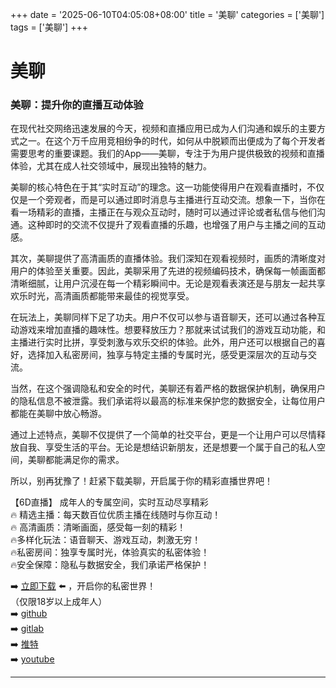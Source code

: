+++
date = '2025-06-10T04:05:08+08:00'
title = '美聊'
categories = ['美聊']
tags = ['美聊']
+++

# 美聊

### 美聊：提升你的直播互动体验

在现代社交网络迅速发展的今天，视频和直播应用已成为人们沟通和娱乐的主要方式之一。在这个万千应用竞相纷争的时代，如何从中脱颖而出便成为了每个开发者需要思考的重要课题。我们的App——美聊，专注于为用户提供极致的视频和直播体验，尤其在成人社交领域中，展现出独特的魅力。

美聊的核心特色在于其“实时互动”的理念。这一功能使得用户在观看直播时，不仅仅是一个旁观者，而是可以通过即时消息与主播进行互动交流。想象一下，当你在看一场精彩的直播，主播正在与观众互动时，随时可以通过评论或者私信与他们沟通。这种即时的交流不仅提升了观看直播的乐趣，也增强了用户与主播之间的互动感。

其次，美聊提供了高清画质的直播体验。我们深知在观看视频时，画质的清晰度对用户的体验至关重要。因此，美聊采用了先进的视频编码技术，确保每一帧画面都清晰细腻，让用户沉浸在每一个精彩瞬间中。无论是观看表演还是与朋友一起共享欢乐时光，高清画质都能带来最佳的视觉享受。

在玩法上，美聊同样下足了功夫。用户不仅可以参与语音聊天，还可以通过各种互动游戏来增加直播的趣味性。想要释放压力？那就来试试我们的游戏互动功能，和主播进行实时比拼，享受刺激与欢乐交织的体验。此外，用户还可以根据自己的喜好，选择加入私密房间，独享与特定主播的专属时光，感受更深层次的互动与交流。

当然，在这个强调隐私和安全的时代，美聊还有着严格的数据保护机制，确保用户的隐私信息不被泄露。我们承诺将以最高的标准来保护您的数据安全，让每位用户都能在美聊中放心畅游。

通过上述特点，美聊不仅提供了一个简单的社交平台，更是一个让用户可以尽情释放自我、享受生活的平台。无论是想结识新朋友，还是想要一个属于自己的私人空间，美聊都能满足你的需求。

所以，别再犹豫了！赶紧下载美聊，开启属于你的精彩直播世界吧！

【6D直播】
成年人的专属空间，实时互动尽享精彩  
🔥 精选主播：每天数百位优质主播在线随时与你互动！  
🔥 高清画质：清晰画面，感受每一刻的精彩！  
🔥多样化玩法：语音聊天、游戏互动，刺激无穷！  
🔥私密房间：独享专属时光，体验真实的私密体验！  
🔥安全保障：隐私与数据安全，我们承诺严格保护！  

➡️ [立即下载](https://down123.s3.ap-east-1.amazonaws.com/down/down.html?channelCode=blog) ⬅️ ，开启你的私密世界！  
（仅限18岁以上成年人）  
➡️ [github](https://aldult-live.github.io/)  
➡️ [gitlab](https://seo-09598d.gitlab.io/)  
➡️ [推特](https://x.com/wegame33)  
➡️ [youtube](https://www.youtube.com/@6Dlive)  

---
